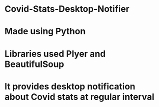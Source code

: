 # Covid-Stats-Desktop-Notifier
# Made using Python
# Libraries used Plyer and BeautifulSoup
# It provides desktop notification about Covid stats at regular interval
